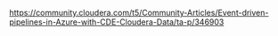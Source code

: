https://community.cloudera.com/t5/Community-Articles/Event-driven-pipelines-in-Azure-with-CDE-Cloudera-Data/ta-p/346903

